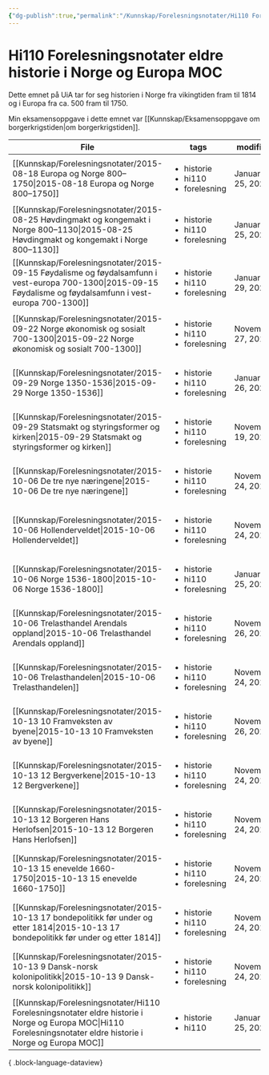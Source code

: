 ```yaml
---
{"dg-publish":true,"permalink":"/Kunnskap/Forelesningsnotater/Hi110 Forelesningsnotater eldre historie i Norge og Europa MOC/","title":"Hi110 Forelesningsnotater eldre historie i Norge og Europa MOC","tags":["historie","hi110"]}
---
```



# Hi110 Forelesningsnotater eldre historie i Norge og Europa MOC
Dette emnet på UiA tar for seg historien i Norge fra vikingtiden fram til 1814 og i Europa fra ca. 500 fram til 1750.

Min eksamensoppgave i dette emnet var [[Kunnskap/Eksamensoppgave om borgerkrigstiden\|om borgerkrigstiden]].

| File                                                                                                                                                               | tags                                                         | modified          |
| ------------------------------------------------------------------------------------------------------------------------------------------------------------------ | ------------------------------------------------------------ | ----------------- |
| [[Kunnskap/Forelesningsnotater/2015-08-18 Europa og Norge 800–1750\|2015-08-18 Europa og Norge 800–1750]]                                                       | <ul><li>historie</li><li>hi110</li><li>forelesning</li></ul> | January 25, 2023  |
| [[Kunnskap/Forelesningsnotater/2015-08-25 Høvdingmakt og kongemakt i Norge 800–1130\|2015-08-25 Høvdingmakt og kongemakt i Norge 800–1130]]                     | <ul><li>historie</li><li>hi110</li><li>forelesning</li></ul> | January 25, 2023  |
| [[Kunnskap/Forelesningsnotater/2015-09-15 Føydalisme og føydalsamfunn i vest-europa 700-1300\|2015-09-15 Føydalisme og føydalsamfunn i vest-europa 700-1300]]   | <ul><li>historie</li><li>hi110</li><li>forelesning</li></ul> | January 29, 2023  |
| [[Kunnskap/Forelesningsnotater/2015-09-22 Norge økonomisk og sosialt 700-1300\|2015-09-22 Norge økonomisk og sosialt 700-1300]]                                 | <ul><li>historie</li><li>hi110</li><li>forelesning</li></ul> | November 27, 2015 |
| [[Kunnskap/Forelesningsnotater/2015-09-29 Norge 1350-1536\|2015-09-29 Norge 1350-1536]]                                                                         | <ul><li>historie</li><li>hi110</li><li>forelesning</li></ul> | January 26, 2023  |
| [[Kunnskap/Forelesningsnotater/2015-09-29 Statsmakt og styringsformer og kirken\|2015-09-29 Statsmakt og styringsformer og kirken]]                             | <ul><li>historie</li><li>hi110</li><li>forelesning</li></ul> | November 19, 2015 |
| [[Kunnskap/Forelesningsnotater/2015-10-06 De tre nye næringene\|2015-10-06 De tre nye næringene]]                                                               | <ul><li>historie</li><li>hi110</li><li>forelesning</li></ul> | November 24, 2015 |
| [[Kunnskap/Forelesningsnotater/2015-10-06 Hollenderveldet\|2015-10-06 Hollenderveldet]]                                                                         | <ul><li>historie</li><li>hi110</li><li>forelesning</li></ul> | November 24, 2015 |
| [[Kunnskap/Forelesningsnotater/2015-10-06 Norge 1536-1800\|2015-10-06 Norge 1536-1800]]                                                                         | <ul><li>historie</li><li>hi110</li><li>forelesning</li></ul> | January 25, 2023  |
| [[Kunnskap/Forelesningsnotater/2015-10-06 Trelasthandel Arendals oppland\|2015-10-06 Trelasthandel Arendals oppland]]                                           | <ul><li>historie</li><li>hi110</li><li>forelesning</li></ul> | November 26, 2015 |
| [[Kunnskap/Forelesningsnotater/2015-10-06 Trelasthandelen\|2015-10-06 Trelasthandelen]]                                                                         | <ul><li>historie</li><li>hi110</li><li>forelesning</li></ul> | November 24, 2015 |
| [[Kunnskap/Forelesningsnotater/2015-10-13 10 Framveksten av byene\|2015-10-13 10 Framveksten av byene]]                                                         | <ul><li>historie</li><li>hi110</li><li>forelesning</li></ul> | November 26, 2015 |
| [[Kunnskap/Forelesningsnotater/2015-10-13 12 Bergverkene\|2015-10-13 12 Bergverkene]]                                                                           | <ul><li>historie</li><li>hi110</li><li>forelesning</li></ul> | November 24, 2015 |
| [[Kunnskap/Forelesningsnotater/2015-10-13 12 Borgeren Hans Herlofsen\|2015-10-13 12 Borgeren Hans Herlofsen]]                                                   | <ul><li>historie</li><li>hi110</li><li>forelesning</li></ul> | November 24, 2015 |
| [[Kunnskap/Forelesningsnotater/2015-10-13 15 enevelde 1660-1750\|2015-10-13 15 enevelde 1660-1750]]                                                             | <ul><li>historie</li><li>hi110</li><li>forelesning</li></ul> | November 24, 2015 |
| [[Kunnskap/Forelesningsnotater/2015-10-13 17 bondepolitikk før under og etter 1814\|2015-10-13 17 bondepolitikk før under og etter 1814]]                       | <ul><li>historie</li><li>hi110</li><li>forelesning</li></ul> | November 24, 2015 |
| [[Kunnskap/Forelesningsnotater/2015-10-13 9 Dansk-norsk kolonipolitikk\|2015-10-13 9 Dansk-norsk kolonipolitikk]]                                               | <ul><li>historie</li><li>hi110</li><li>forelesning</li></ul> | November 24, 2015 |
| [[Kunnskap/Forelesningsnotater/Hi110 Forelesningsnotater eldre historie i Norge og Europa MOC\|Hi110 Forelesningsnotater eldre historie i Norge og Europa MOC]] | <ul><li>historie</li><li>hi110</li></ul>                     | January 25, 2023  |

{ .block-language-dataview}
